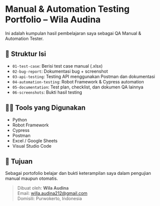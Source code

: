 # Manual & Automation Testing Portfolio – Wila Audina

Ini adalah kumpulan hasil pembelajaran saya sebagai QA Manual & Automation Tester.

## 🧪 Struktur Isi

- `01-test-case`: Berisi test case manual (.xlsx)
- `02-bug-report`: Dokumentasi bug + screenshot
- `03-api-testing`: Testing API menggunakan Postman dan dokumentasi
- `04-automation-testing`: Robot Framework & Cypress automation
- `05-documentation`: Test plan, checklist, dan dokumen QA lainnya
- `06-screenshots`: Bukti hasil testing

## 👩‍💻 Tools yang Digunakan
- Python
- Robot Framework
- Cypress
- Postman
- Excel / Google Sheets
- Visual Studio Code

## 📌 Tujuan
Sebagai portofolio belajar dan bukti keterampilan saya dalam pengujian manual maupun otomatis.

> Dibuat oleh: **Wila Audina**  
> Email: willa.audina212@gmail.com  
> Domisili: Purwokerto, Indonesia

